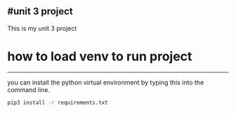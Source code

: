 #unit 3 project
---

This is my unit 3 project

# how to load venv to run project
---
you can install the python virtual environment by typing this into the command line.

``` bash
pip3 install -r requirements.txt
```
